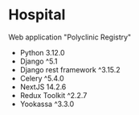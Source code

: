 # Hospital

Web application "Polyclinic Registry"

- Python 3.12.0
- Django ^5.1
- Django rest framework ^3.15.2
- Celery ^5.4.0
- NextJS 14.2.6
- Redux Toolkit ^2.2.7
- Yookassa ^3.3.0
